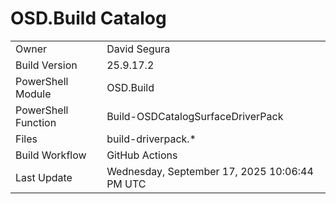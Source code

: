 ﻿# OSD.Build Catalog

| | |
|-|-|
| Owner | David Segura |
| Build Version | 25.9.17.2 |
| PowerShell Module | OSD.Build |
| PowerShell Function | Build-OSDCatalogSurfaceDriverPack |
| Files | build-driverpack.* |
| Build Workflow | GitHub Actions |
| Last Update | Wednesday, September 17, 2025 10:06:44 PM UTC |
